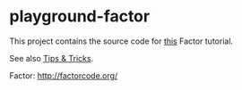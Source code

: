 playground-factor
=================
This project contains the source code for
[this](https://github.com/bjourne/playground-factor/wiki/Parsing-gmane-with-factor)
Factor tutorial.

See also
[Tips & Tricks](https://github.com/bjourne/playground-factor/wiki/Tips-and-tricks).


Factor: http://factorcode.org/
